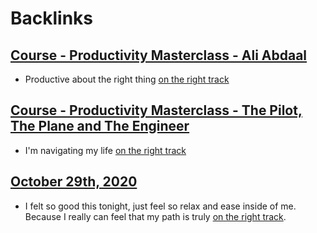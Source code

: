 
# Backlinks
## [Course - Productivity Masterclass - Ali Abdaal](<Course - Productivity Masterclass - Ali Abdaal.md>)
- Productive about the right thing [on the right track](<on the right track.md>)

## [Course - Productivity Masterclass - The Pilot, The Plane and The Engineer](<Course - Productivity Masterclass - The Pilot, The Plane and The Engineer.md>)
- I'm navigating my life [on the right track](<on the right track.md>)

## [October 29th, 2020](<October 29th, 2020.md>)
- I felt so good this tonight, just feel so relax and ease inside of me. Because I really can feel that my path is truly [on the right track](<on the right track.md>).

